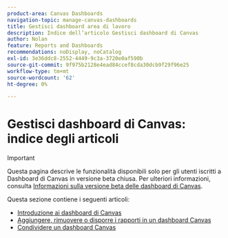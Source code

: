 ```yaml
---
product-area: Canvas Dashboards
navigation-topic: manage-canvas-dashboards
title: Gestisci dashboard area di lavoro
description: Indice dell’articolo Gestisci dashboard di Canvas
author: Nolan
feature: Reports and Dashboards
recommendations: noDisplay, noCatalog
exl-id: 3e36ddc8-2552-4449-9c3a-3720e0af590b
source-git-commit: 9f975b2128e4ead84ccef8cda30dcb9f29f96e25
workflow-type: tm+mt
source-wordcount: '62'
ht-degree: 0%

---
```


# Gestisci dashboard di Canvas: indice degli articoli

>[!IMPORTANT]
>
>Questa pagina descrive le funzionalità disponibili solo per gli utenti iscritti a Dashboard di Canvas in versione beta chiusa. Per ulteriori informazioni, consulta [Informazioni sulla versione beta delle dashboard di Canvas](/help/quicksilver/product-announcements/betas/canvas-dashboards-beta/canvas-dashboards-beta-information.md).

Questa sezione contiene i seguenti articoli:

* [Introduzione ai dashboard di Canvas](/help/quicksilver/reports-and-dashboards/canvas-dashboards/manage-canvas-dashboards/get-started-canvas-dashboards.md)
* [Aggiungere, rimuovere o disporre i rapporti in un dashboard Canvas](/help/quicksilver/reports-and-dashboards/canvas-dashboards/manage-canvas-dashboards/add-remove-arrange-reports.md)
* [Condividere un dashboard Canvas](/help/quicksilver/reports-and-dashboards/canvas-dashboards/manage-canvas-dashboards/share-canvas-dashboard.md)
